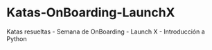 # Katas-OnBoarding-LaunchX
Katas resueltas - Semana de OnBoarding - Launch X - Introducción a Python
